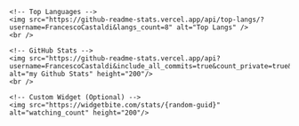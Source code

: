 

    <!-- Top Languages -->
    <img src="https://github-readme-stats.vercel.app/api/top-langs/?username=FrancescoCastaldi&langs_count=8" alt="Top Langs" />
    <br />

    <!-- GitHub Stats -->
    <img src="https://github-readme-stats.vercel.app/api?username=FrancescoCastaldi&include_all_commits=true&count_private=true&show_icons=true&line_height=20&title_color=2B5BBD&icon_color=1124BB&text_color=A1A1A1&bg_color=0,000000,130F40" alt="my Github Stats" height="200"/>
    <br />

    <!-- Custom Widget (Optional) -->
    <img src="https://widgetbite.com/stats/{random-guid}" alt="watching_count" height="200"/>
